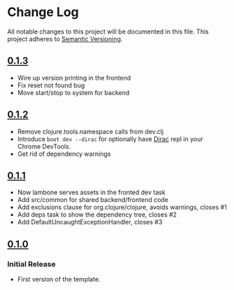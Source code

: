 # Change Log
All notable changes to this project will be documented in this file.
This project adheres to [Semantic Versioning](http://semver.org/).

## [0.1.3](https://github.com/Lambda-X/lambone/compare/0.1.2...0.1.3)

- Wire up version printing in the frontend
- Fix reset not found bug
- Move start/stop to system for backend

## [0.1.2](https://github.com/Lambda-X/lambone/compare/0.1.1...0.1.2)

- Remove clojure.tools.namespace calls from dev.clj
- Introduce `boot dev --dirac` for optionally have [Dirac](https://github.com/binaryage/dirac) repl in your Chrome DevTools.
- Get rid of dependency warnings

## [0.1.1](https://github.com/Lambda-X/lambone/compare/0.1.0...0.1.1)

- Now lambone serves assets in the fronted dev task
- Add src/common for shared backend/frontend code
- Add exclusions clause for org.clojure/clojure, avoids warnings, closes #1
- Add deps task to show the dependency tree, closes #2
- Add DefaultUncaughtExceptionHandler, closes #3

## [0.1.0](https://github.com/Lambda-X/lambone/compare/b7c8469...0.1.0)
### Initial Release
- First version of the template.
